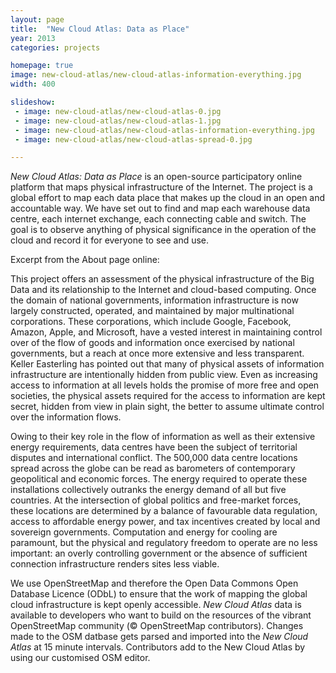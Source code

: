 ```yaml
---
layout: page
title:  "New Cloud Atlas: Data as Place"
year: 2013
categories: projects

homepage: true
image: new-cloud-atlas/new-cloud-atlas-information-everything.jpg
width: 400

slideshow:
 - image: new-cloud-atlas/new-cloud-atlas-0.jpg
 - image: new-cloud-atlas/new-cloud-atlas-1.jpg
 - image: new-cloud-atlas/new-cloud-atlas-information-everything.jpg
 - image: new-cloud-atlas/new-cloud-atlas-spread-0.jpg

---
```


*New Cloud Atlas: Data as Place* is an open-source participatory online platform that maps physical infrastructure of the Internet. The project is a global effort to map each data place that makes up the cloud in an open and accountable way. We have set out to find and map each warehouse data centre, each internet exchange, each connecting cable and switch. The goal is to observe anything of physical significance in the operation of the cloud and record it for everyone to see and use. 

Excerpt from the About page online:

This project offers an assessment of the physical infrastructure of the Big Data and its relationship to the Internet and cloud-based computing. Once the domain of national governments, information infrastructure is now largely constructed, operated, and maintained by major multinational corporations. These corporations, which include Google, Facebook, Amazon, Apple, and Microsoft, have a vested interest in maintaining control over of the flow of goods and information once exercised by national governments, but a reach at once more extensive and less transparent. Keller Easterling has pointed out that many of physical assets of information infrastructure are intentionally hidden from public view. Even as increasing access to information at all levels holds the promise of more free and open societies, the physical assets required for the access to information are kept secret, hidden from view in plain sight, the better to assume ultimate control over the information flows. 

Owing to their key role in the flow of information as well as their extensive energy requirements, data centres have been the subject of territorial disputes and international conflict. The 500,000 data centre locations spread across the globe can be read as barometers of contemporary geopolitical and economic forces. The energy required to operate these installations collectively outranks the energy demand of all but five countries. At the intersection of global politics and free-market forces, these locations are determined by a balance of favourable data regulation, access to affordable energy power, and tax incentives created by local and sovereign governments. Computation and energy for cooling are paramount, but the physical and regulatory freedom to operate are no less important: an overly controlling government or the absence of sufficient connection infrastructure renders sites less viable. 

We use OpenStreetMap and therefore the Open Data Commons Open Database Licence (ODbL) to ensure that the work of mapping the global cloud infrastructure is kept openly accessible. *New Cloud Atlas* data is available to developers who want to build on the resources of the vibrant OpenStreetMap community (© OpenStreetMap contributors). Changes made to the OSM datbase gets parsed and imported into the *New Cloud Atlas* at 15 minute intervals. Contributors add to the New Cloud Atlas by using our customised OSM editor.

